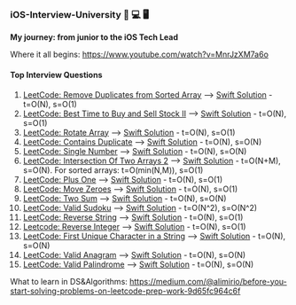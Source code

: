 


### iOS-Interview-University  📲 💻 🖥
**My journey: from junior to the iOS Tech Lead**

Where it all begins: https://www.youtube.com/watch?v=MnrJzXM7a6o

#### Top Interview Questions
1. [LeetCode: Remove Duplicates from Sorted Array](https://leetcode.com/explore/interview/card/top-interview-questions-easy/92/array/727/) --> [Swift Solution](https://github.com/burhanaras/iOS-Interview-University/blob/main/Top%20Interview%20Questions/001_Remove%20Duplicates%20from%20Sorted%20Array.playground/Contents.swift) - t=O(N), s=O(1)
2. [LeetCode: Best Time to Buy and Sell Stock II](https://leetcode.com/explore/interview/card/top-interview-questions-easy/92/array/564/) --> [Swift Solution](https://github.com/burhanaras/iOS-Interview-University/blob/main/Top%20Interview%20Questions/002_Best%20Time%20to%20Buy%20and%20Sell%20Stock%20II.playground/Contents.swift) - t=O(N), s=O(1)
3. [LeetCode: Rotate Array](https://leetcode.com/explore/interview/card/top-interview-questions-easy/92/array/646/) --> [Swift Solution](https://github.com/burhanaras/iOS-Interview-University/blob/main/Top%20Interview%20Questions/003_Rotate%20Array%20%20.playground/Contents.swift) - t=O(N), s=O(1)
4. [LeetCode: Contains Duplicate](https://leetcode.com/explore/interview/card/top-interview-questions-easy/92/array/578/) --> [Swift Solution](https://github.com/burhanaras/iOS-Interview-University/blob/main/Top%20Interview%20Questions/004_Contains%20Duplicate.playground/Contents.swift) - t=O(N), s=O(N)
5. [LeetCode: Single Number](https://leetcode.com/explore/interview/card/top-interview-questions-easy/92/array/549/) --> [Swift Solution](https://github.com/burhanaras/iOS-Interview-University/blob/main/Top%20Interview%20Questions/005_Single%20Number.playground/Contents.swift) - t=O(N), s=O(N)
6. [LeetCode: Intersection Of Two Arrays 2](https://leetcode.com/explore/interview/card/top-interview-questions-easy/92/array/674/) --> [Swift Solution](https://github.com/burhanaras/iOS-Interview-University/blob/main/Top%20Interview%20Questions/006_Intersection%20Of%20Two%20Arrays%202.playground/Contents.swift) - t=O(N+M), s=O(N). For sorted arrays: t=O(min(N,M)), s=O(1)
7. [LeetCode: Plus One](https://leetcode.com/explore/interview/card/top-interview-questions-easy/92/array/559/) --> [Swift Solution](https://github.com/burhanaras/iOS-Interview-University/blob/main/Top%20Interview%20Questions/007_Plus%20One.playground/Contents.swift) - t=O(N), s=O(1)
8. [LeetCode: Move Zeroes](https://leetcode.com/explore/interview/card/top-interview-questions-easy/92/array/567/) --> [Swift Solution](https://github.com/burhanaras/iOS-Interview-University/blob/main/Top%20Interview%20Questions/008_Move_Zeroes.playground/Contents.swift) - t=O(N), s=O(1)
9. [LeetCode: Two Sum](https://leetcode.com/explore/interview/card/top-interview-questions-easy/92/array/546/) --> [Swift Solution](https://github.com/burhanaras/iOS-Interview-University/blob/main/Top%20Interview%20Questions/009_Two%20Sum.playground/Contents.swift) - t=O(N), s=O(N)
10. [LeetCode: Valid Sudoku](https://leetcode.com/explore/featured/card/top-interview-questions-easy/92/array/769/) --> [Swift Solution](https://github.com/burhanaras/iOS-Interview-University/blob/main/Top%20Interview%20Questions/010_Valid%20Sudoku.playground/Contents.swift) - t=O(N^2), s=O(N^2)
11. [LeetCode: Reverse String](https://leetcode.com/explore/featured/card/top-interview-questions-easy/127/strings/879/) --> [Swift Solution](https://github.com/burhanaras/iOS-Interview-University/blob/main/Top%20Interview%20Questions/011_Reverse_String.playground/Contents.swift) - t=O(N), s=O(1)
12. [Leetcode: Reverse Integer](https://leetcode.com/explore/featured/card/top-interview-questions-easy/127/strings/880/) --> [Swift Solution](https://github.com/burhanaras/iOS-Interview-University/blob/main/Top%20Interview%20Questions/012_Reverse_Integer.playground/Contents.swift) - t=O(N), s=O(1)
13. [LeetCode: First Unique Character in a String](https://leetcode.com/explore/featured/card/top-interview-questions-easy/127/strings/881/) --> [Swift Solution](https://github.com/burhanaras/iOS-Interview-University/blob/main/Top%20Interview%20Questions/013_First_Unique_Character.playground/Contents.swift) - t=O(N), s=O(N)
14. [LeetCode: Valid Anagram](https://leetcode.com/explore/featured/card/top-interview-questions-easy/127/strings/882/) --> [Swift Solution](https://github.com/burhanaras/iOS-Interview-University/blob/main/Top%20Interview%20Questions/014_Valid_Anagram.playground/Contents.swift) - t=O(N), s=O(N)
15. [LeetCode: Valid Palindrome](https://leetcode.com/explore/featured/card/top-interview-questions-easy/127/strings/883/) --> [Swift Solution](https://github.com/burhanaras/iOS-Interview-University/blob/main/Top%20Interview%20Questions/015_Valid_Palindrome.playground/Contents.swift) - t=O(N), s=O(N)







What to learn in DS&Algorithms: https://medium.com/@alimirio/before-you-start-solving-problems-on-leetcode-prep-work-9d65fc964c6f

